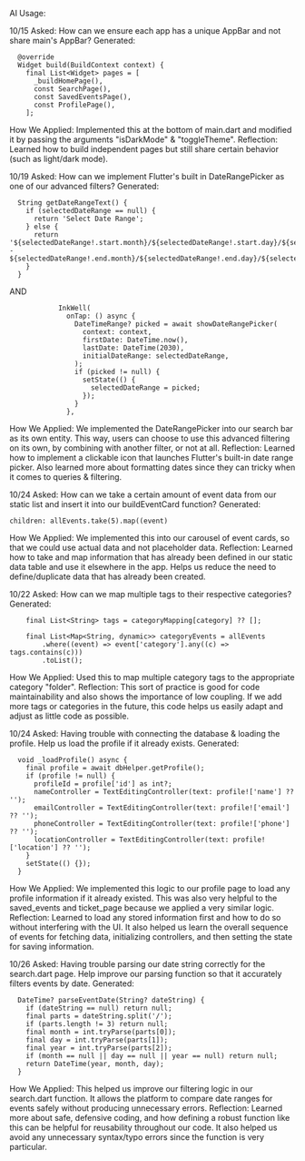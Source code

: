 AI Usage:

10/15
Asked: How can we ensure each app has a unique AppBar and not share main's AppBar?
Generated:
```
  @override
  Widget build(BuildContext context) {
    final List<Widget> pages = [
      _buildHomePage(),
      const SearchPage(),
      const SavedEventsPage(),
      const ProfilePage(),
    ];
```
How We Applied: Implemented this at the bottom of main.dart and modified it by passing the arguments "isDarkMode" & "toggleTheme".
Reflection: Learned how to build independent pages but still share certain behavior (such as light/dark mode).

10/19
Asked: How can we implement Flutter's built in DateRangePicker as one of our advanced filters?
Generated:
```
  String getDateRangeText() {
    if (selectedDateRange == null) {
      return 'Select Date Range';
    } else {
      return '${selectedDateRange!.start.month}/${selectedDateRange!.start.day}/${selectedDateRange!.start.year} - ${selectedDateRange!.end.month}/${selectedDateRange!.end.day}/${selectedDateRange!.end.year}';
    }
  }
```

AND
```
            InkWell(
              onTap: () async {
                DateTimeRange? picked = await showDateRangePicker(
                  context: context,
                  firstDate: DateTime.now(),
                  lastDate: DateTime(2030),
                  initialDateRange: selectedDateRange,
                );
                if (picked != null) {
                  setState(() {
                    selectedDateRange = picked;
                  });
                }
              },
```

How We Applied: We implemented the DateRangePicker into our search bar as its own entity. This way, users can choose to use this advanced filtering on its own, by combining with another filter, or not at all.
Reflection: Learned how to implement a clickable icon that launches Flutter's built-in date range picker. Also learned more about formatting dates since they can tricky when it comes to queries & filtering.

10/24
Asked: How can we take a certain amount of event data from our static list and insert it into our buildEventCard function?
Generated:
```
children: allEvents.take(5).map((event)
```
How We Applied: We implemented this into our carousel of event cards, so that we could use actual data and not placeholder data.
Reflection: Learned how to take and map information that has already been defined in our static data table and use it elsewhere in the app. Helps us reduce the need to define/duplicate data that has already been created.

10/22
Asked: How can we map multiple tags to their respective categories?
Generated:
```
    final List<String> tags = categoryMapping[category] ?? [];

    final List<Map<String, dynamic>> categoryEvents = allEvents
        .where((event) => event['category'].any((c) => tags.contains(c)))
        .toList();
```
How We Applied: Used this to map multiple category tags to the appropriate category "folder".
Reflection: This sort of practice is good for code maintainability and also shows the importance of low coupling. If we add more tags or categories in the future, this code helps us easily adapt and adjust as little code as possible.

10/24
Asked: Having trouble with connecting the database & loading the profile. Help us load the profile if it already exists.
Generated:
```
  void _loadProfile() async {
    final profile = await dbHelper.getProfile();
    if (profile != null) {
      profileId = profile['id'] as int?;
      nameController = TextEditingController(text: profile!['name'] ?? '');
      emailController = TextEditingController(text: profile!['email'] ?? '');
      phoneController = TextEditingController(text: profile!['phone'] ?? '');
      locationController = TextEditingController(text: profile!['location'] ?? '');
    }
    setState(() {});
  }
```
How We Applied: We implemented this logic to our profile page to load any profile information if it already existed. This was also very helpful to the saved_events and ticket_page because we applied a very similar logic.
Reflection: Learned to load any stored information first and how to do so without interfering with the UI. It also helped us learn the overall sequence of events for fetching data, initializing controllers, and then setting the state for saving information.

10/26
Asked: Having trouble parsing our date string correctly for the search.dart page. Help improve our parsing function so that it accurately filters events by date.
Generated:
```
  DateTime? parseEventDate(String? dateString) {
    if (dateString == null) return null;
    final parts = dateString.split('/');
    if (parts.length != 3) return null;
    final month = int.tryParse(parts[0]);
    final day = int.tryParse(parts[1]);
    final year = int.tryParse(parts[2]);
    if (month == null || day == null || year == null) return null;
    return DateTime(year, month, day);
  }
```
How We Applied: This helped us improve our filtering logic in our search.dart function. It allows the platform to compare date ranges for events safely without producing unnecessary errors.
Reflection: Learned more about safe, defensive coding, and how defining a robust function like this can be helpful for reusability throughout our code. It also helped us avoid any unnecessary  syntax/typo errors since the function is very particular.
